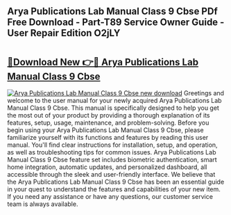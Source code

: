 ## Arya Publications Lab Manual Class 9 Cbse PDf Free Download - Part-T89 Service Owner Guide - User Repair Edition O2jLY

# <h2><a href="http://bc53113.oget.top/?id=Arya+Publications+Lab+Manual+Class+9+Cbse">🔗Download New 👉🔴 Arya Publications Lab Manual Class 9 Cbse</a></h2>

[![Arya Publications Lab Manual Class 9 Cbse new download](https://i.imgur.com/5g1atiW.png)](http://bc53113.oget.top/?id=Arya+Publications+Lab+Manual+Class+9+Cbse)
Greetings and welcome to the user manual for your newly acquired Arya Publications Lab Manual Class 9 Cbse. This manual is specifically designed to help you get the most out of your product by providing a thorough explanation of its features, setup, usage, maintenance, and problem-solving. Before you begin using your Arya Publications Lab Manual Class 9 Cbse, please familiarize yourself with its functions and features by reading this user manual. You'll find clear instructions for installation, setup, and operation, as well as troubleshooting tips for common issues. Arya Publications Lab Manual Class 9 Cbse feature set includes biometric authentication, smart home integration, automatic updates, and personalized dashboard, all accessible through the sleek and user-friendly interface. We believe that the Arya Publications Lab Manual Class 9 Cbse has been an essential guide in your quest to understand the features and capabilities of your new item. If you need any assistance or have any questions, our customer service team is always available.
